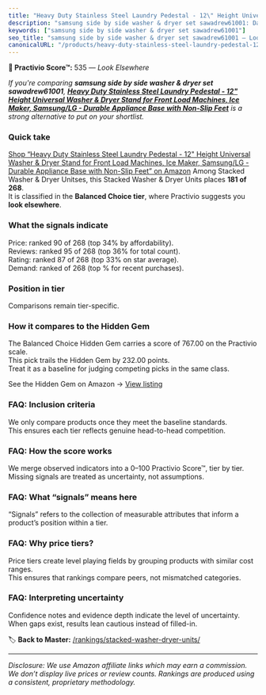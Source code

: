 ```yaml
---
title: "Heavy Duty Stainless Steel Laundry Pedestal - 12\" Height Universal Washer & Dryer Stand for Front Load Machines, Ice Maker, Samsung/LG - Durable Appliance Base with Non-Slip Feet"
description: "samsung side by side washer & dryer set sawadrew61001: Data-driven ranking using the Practivio Score™. Positioned by quality, value, demand, findability, momen…"
keywords: ["samsung side by side washer & dryer set sawadrew61001"]
seo_title: "samsung side by side washer & dryer set sawadrew61001 — Look Elsewhere (2025)"
canonicalURL: "/products/heavy-duty-stainless-steel-laundry-pedestal-12-height-universal-washer-dryer-stand-for-front-load-machines-ice-maker-samsunglg-durable-appliance-base-with-non-slip-feet-B0CL95HZRV/"
---
```


**🚫 Practivio Score™:** 535 — _Look Elsewhere_


*If you're comparing **samsung side by side washer & dryer set sawadrew61001**, **[Heavy Duty Stainless Steel Laundry Pedestal - 12" Height Universal Washer & Dryer Stand for Front Load Machines, Ice Maker, Samsung/LG - Durable Appliance Base with Non-Slip Feet](https://www.amazon.com/dp/B0CL95HZRV?tag=practivio-20)** is a strong alternative to put on your shortlist.*
### Quick take
[Shop “Heavy Duty Stainless Steel Laundry Pedestal - 12" Height Universal Washer & Dryer Stand for Front Load Machines, Ice Maker, Samsung/LG - Durable Appliance Base with Non-Slip Feet” on Amazon](https://www.amazon.com/dp/B0CL95HZRV?tag=practivio-20)
Among Stacked Washer & Dryer Unitses, this Stacked Washer & Dryer Units places **181 of 268**.  
It is classified in the **Balanced Choice tier**, where Practivio suggests you **look elsewhere**.

### What the signals indicate
Price: ranked 90 of 268 (top 34% by affordability).  
Reviews: ranked 95 of 268 (top 36% for total count).  
Rating: ranked 87 of 268 (top 33% on star average).  
Demand: ranked  of 268 (top % for recent purchases).

### Position in tier
Comparisons remain tier-specific.

### How it compares to the Hidden Gem
The Balanced Choice Hidden Gem carries a score of 767.00 on the Practivio scale.  
This pick trails the Hidden Gem by 232.00 points.  
Treat it as a baseline for judging competing picks in the same class.  

See the Hidden Gem on Amazon → [View listing](https://www.amazon.com/dp/B09YLKMHLH?tag=practivio-20)

### FAQ: Inclusion criteria
We only compare products once they meet the baseline standards.  
This ensures each tier reflects genuine head-to-head competition.

### FAQ: How the score works
We merge observed indicators into a 0–100 Practivio Score™, tier by tier.  
Missing signals are treated as uncertainty, not assumptions.

### FAQ: What “signals” means here
“Signals” refers to the collection of measurable attributes that inform a product’s position within a tier.

### FAQ: Why price tiers?
Price tiers create level playing fields by grouping products with similar cost ranges.  
This ensures that rankings compare peers, not mismatched categories.

### FAQ: Interpreting uncertainty
Confidence notes and evidence depth indicate the level of uncertainty.  
When gaps exist, results lean cautious instead of filled-in.


🏷️ **Back to Master:** [/rankings/stacked-washer-dryer-units/](/rankings/stacked-washer-dryer-units/)

---
_Disclosure: We use Amazon affiliate links which may earn a commission. We don’t display live prices or review counts. Rankings are produced using a consistent, proprietary methodology._
